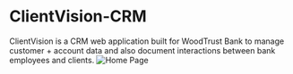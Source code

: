 # ClientVision-CRM
ClientVision is a CRM web application built for WoodTrust Bank to manage customer + account data and also document interactions between bank employees and clients. 
![Home Page](ScreenShots/HomePage.jpeg)
